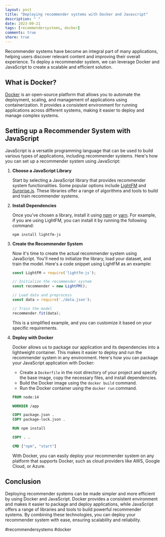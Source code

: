 ```yaml
---
layout: post
title: "Deploying recommender systems with Docker and Javascript"
description: " "
date: 2023-09-21
tags: [recommendersystems, docker]
comments: true
share: true
---
```


Recommender systems have become an integral part of many applications, helping users discover relevant content and improving their overall experience. To deploy a recommender system, we can leverage Docker and JavaScript to create a scalable and efficient solution.

## What is Docker?

[Docker](https://www.docker.com/) is an open-source platform that allows you to automate the deployment, scaling, and management of applications using containerization. It provides a consistent environment for running applications across different systems, making it easier to deploy and manage complex systems.

## Setting up a Recommender System with JavaScript

JavaScript is a versatile programming language that can be used to build various types of applications, including recommender systems. Here's how you can set up a recommender system using JavaScript:

1. **Choose a JavaScript Library**

   Start by selecting a JavaScript library that provides recommender system functionalities. Some popular options include [LightFM](https://lyst.github.io/lightfm/docs/home.html) and [Surprise.js](https://www.npmjs.com/package/surprise.js). These libraries offer a range of algorithms and tools to build and train recommender systems.

2. **Install Dependencies**

   Once you've chosen a library, install it using [npm](https://www.npmjs.com/) or [yarn](https://yarnpkg.com/). For example, if you are using LightFM, you can install it by running the following command:

   ```
   npm install lightfm-js
   ```

3. **Create the Recommender System**

   Now it's time to create the actual recommender system using JavaScript. You'll need to initialize the library, load your dataset, and train the model. Here's a code snippet using LightFM as an example:

   ```javascript
   const LightFM = require('lightfm-js');

   // Initialize the recommender system
   const recommender = new LightFM();

   // Load data and preprocess
   const data = require('./data.json');

   // Train the model
   recommender.fit(data);
   ```

   This is a simplified example, and you can customize it based on your specific requirements.

4. **Deploy with Docker**

   Docker allows us to package our application and its dependencies into a lightweight container. This makes it easier to deploy and run the recommender system in any environment. Here's how you can package your JavaScript application with Docker:

   - Create a `Dockerfile` in the root directory of your project and specify the base image, copy the necessary files, and install dependencies.
   - Build the Docker image using the `docker build` command.
   - Run the Docker container using the `docker run` command.

   ```Dockerfile
   FROM node:14

   WORKDIR /app

   COPY package.json .
   COPY package-lock.json .

   RUN npm install

   COPY . .

   CMD ["npm", "start"]
   ```

   With Docker, you can easily deploy your recommender system on any platform that supports Docker, such as cloud providers like AWS, Google Cloud, or Azure.

## Conclusion

Deploying recommender systems can be made simpler and more efficient by using Docker and JavaScript. Docker provides a consistent environment and makes it easier to package and deploy applications, while JavaScript offers a range of libraries and tools to build powerful recommender systems. By combining these technologies, you can deploy your recommender system with ease, ensuring scalability and reliability.

#recommendersystems #docker